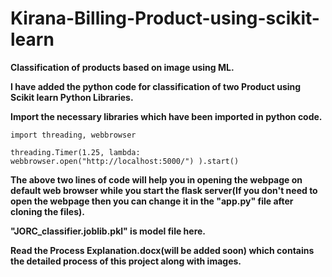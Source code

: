 # Kirana-Billing-Product-using-scikit-learn
<b>Classification of products based on image using ML.</b>

<b>I have added the python code for classification of two Product using Scikit learn Python Libraries.</b>

<b>Import the necessary libraries which have been imported in python code.</b>

```
import threading, webbrowser

threading.Timer(1.25, lambda: webbrowser.open("http://localhost:5000/") ).start()
```

<b>The above two lines of code will help you in opening the webpage on default web browser while you start the flask server(If you don't need to open the webpage then you can change it in the "app.py" file after cloning the files).</b>

<b>"JORC_classifier.joblib.pkl" is model file here.</b>


<b>Read the Process Explanation.docx(will be added soon) which contains the detailed process of this project along with images.</b>

